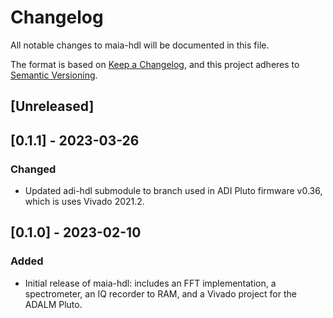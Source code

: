 # Changelog

All notable changes to maia-hdl will be documented in this file.

The format is based on [Keep a Changelog](https://keepachangelog.com/en/1.0.0/),
and this project adheres to [Semantic Versioning](https://semver.org/spec/v2.0.0.html).

## [Unreleased]

## [0.1.1] - 2023-03-26

### Changed

- Updated adi-hdl submodule to branch used in ADI Pluto firmware v0.36, which is uses
  Vivado 2021.2.

## [0.1.0] - 2023-02-10

### Added

- Initial release of maia-hdl: includes an FFT implementation, a spectrometer,
  an IQ recorder to RAM, and a Vivado project for the ADALM Pluto.
